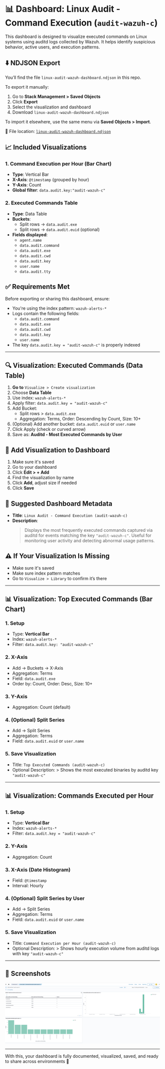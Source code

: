 # 📊 Dashboard: Linux Audit - Command Execution (`audit-wazuh-c`)

This dashboard is designed to visualize executed commands on Linux systems using auditd logs collected by Wazuh. It helps identify suspicious behavior, active users, and execution patterns.

## ⬇️ NDJSON Export
You’ll find the file `linux-audit-wazuh-dashboard.ndjson` in this repo.

To export it manually:
1. Go to **Stack Management > Saved Objects**
2. Click **Export**
3. Select the visualization and dashboard
4. Download `linux-audit-wazuh-dashboard.ndjson`

To import it elsewhere, use the same menu via **Saved Objects > Import**.

📁 File location: [`linux-audit-wazuh-dashboard.ndjson`](Download/linux-audit-wazuh-dashboard.ndjson)

## 📈 Included Visualizations

### 1. Command Execution per Hour (Bar Chart)
- **Type**: Vertical Bar
- **X-Axis**: `@timestamp` (grouped by hour)
- **Y-Axis**: Count
- **Global filter**: `data.audit.key:"audit-wazuh-c"`

### 2. Executed Commands Table
- **Type**: Data Table
- **Buckets**:
  - Split rows → `data.audit.exe`
  - Split rows → `data.audit.euid` (optional)
- **Fields displayed**:
  - `agent.name`
  - `data.audit.command`
  - `data.audit.exe`
  - `data.audit.cwd`
  - `data.audit.key`
  - `user.name`
  - `data.audit.tty`

## ✅ Requirements Met
Before exporting or sharing this dashboard, ensure:
- You're using the index pattern: `wazuh-alerts-*`
- Logs contain the following fields:
  - `data.audit.command`
  - `data.audit.exe`
  - `data.audit.cwd`
  - `data.audit.key`
  - `user.name`
- The key `data.audit.key = "audit-wazuh-c"` is properly indexed

---

## 🔍 Visualization: Executed Commands (Data Table)
1. **Go to** `Visualize > Create visualization`
2. Choose **Data Table**
3. Use index: `wazuh-alerts-*`
4. Apply filter: `data.audit.key = "audit-wazuh-c"`
5. Add Bucket:
   - Split rows > `data.audit.exe`
   - Aggregation: Terms, Order: Descending by Count, Size: 10+
6. (Optional) Add another bucket: `data.audit.euid` or `user.name`
7. Click Apply (check or curved arrow)
8. Save as: **Auditd - Most Executed Commands by User**

## 🔄 Add Visualization to Dashboard
1. Make sure it's saved
2. Go to your dashboard
3. Click **Edit > + Add**
4. Find the visualization by name
5. Click **Add**, adjust size if needed
6. Click **Save**

## 📅 Suggested Dashboard Metadata
- **Title**: `Linux Audit - Command Execution (audit-wazuh-c)`
- **Description**:
  > Displays the most frequently executed commands captured via auditd for events matching the key `"audit-wazuh-c"`. Useful for monitoring user activity and detecting abnormal usage patterns.

## ⚠️ If Your Visualization Is Missing
- Make sure it's saved
- Make sure index pattern matches
- Go to `Visualize > Library` to confirm it’s there

---

## 📊 Visualization: Top Executed Commands (Bar Chart)
### 1. Setup
- Type: **Vertical Bar**
- Index: `wazuh-alerts-*`
- Filter: `data.audit.key: "audit-wazuh-c"`

### 2. X-Axis
- Add → Buckets → X-Axis
- Aggregation: Terms
- Field: `data.audit.exe`
- Order by: Count, Order: Desc, Size: 10+

### 3. Y-Axis
- Aggregation: Count (default)

### 4. (Optional) Split Series
- Add → Split Series
- Aggregation: Terms
- Field: `data.audit.euid` or `user.name`

### 5. Save Visualization
- Title: `Top Executed Commands (audit-wazuh-c)`
- Optional Description: > Shows the most executed binaries by auditd key `"audit-wazuh-c"`

---

## 📊 Visualization: Commands Executed per Hour
### 1. Setup
- Type: **Vertical Bar**
- Index: `wazuh-alerts-*`
- Filter: `data.audit.key = "audit-wazuh-c"`

### 2. Y-Axis
- Aggregation: Count

### 3. X-Axis (Date Histogram)
- Field: `@timestamp`
- Interval: Hourly

### 4. (Optional) Split Series by User
- Add → Split Series
- Aggregation: Terms
- Field: `data.audit.euid` or `user.name`

### 5. Save Visualization
- Title: `Command Execution per Hour (audit-wazuh-c)`
- Optional Description: > Shows hourly execution volume from auditd logs with key `"audit-wazuh-c"`

---

## 📸 Screenshots


![Dashboard-Capture](screenshots/wazuh-dashboard.png)

---
With this, your dashboard is fully documented, visualized, saved, and ready to share across environments 🚀
